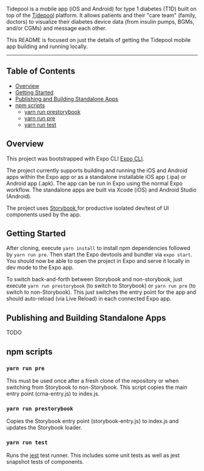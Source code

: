 Tidepool is a mobile app (iOS and Android) for type 1 diabetes (T1D) built on top of the [Tidepool](http://tidepool.org/) platform. It allows patients and their "care team" (family, doctors) to visualize their diabetes device data (from insulin pumps, BGMs, and/or CGMs) and message each other.

This README is focused on just the details of getting the Tidepool mobile app building and running locally.

---

## Table of Contents

- [Overview](#overview)
- [Getting Started](#getting-started)
- [Publishing and Building Standalone Apps](#publishing-and-building-standalone-apps-)
- [npm scripts](#npm-scripts)
  - [yarn run prestorybook](#yarn-run-prestorybook)
  - [yarn run pre](#yarn-run-pre)
  - [yarn run test](#yarn-run-test)

## Overview

This project was bootstrapped with Expo CLI [Expo CLI](https://docs.expo.io/versions/latest/workflow/expo-cli/).

The project currently supports building and running the iOS and Android apps within the Expo app or as a standalone installable iOS app (.ipa) or Android app (.apk). The app can be run in Expo using the normal Expo workflow. The standalone apps are built via Xcode (iOS) and Android Studio (Android).

The project uses [Storybook ](https://storybook.js.org/) for productive isolated dev/test of UI components used by the app.

## Getting Started

After cloning, execute `yarn install` to install npm dependencies followed by `yarn run pre`. Then start the Expo devtools and bundler via `expo start`. You should now be able to open the project in Expo and serve it locally in dev mode to the Expo app.

To switch back-and-forth between Storybook and non-storybook, just execute `yarn run prestorybook` (to switch to Storybook) or `yarn run pre` (to switch to non-Storybook). This just switches the entry point for the app and should auto-reload (via Live Reload) in each connected Expo app.

## Publishing and Building Standalone Apps

TODO

## npm scripts

### `yarn run pre`

This must be used once after a fresh clone of the repository or when switching from Storybook to non-Storybook. This script copies the main entry point (crna-entry.js) to index.js.

### `yarn run prestorybook`

Copies the Storybook entry point (storybook-entry.js) to index.js and updates the Storybook loader.

### `yarn run test`

Runs the [jest](https://github.com/facebook/jest) test runner. This includes some unit tests as well as jest snapshot tests of components.
